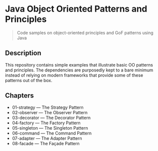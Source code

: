 # Java Object Oriented Patterns and Principles
> Code samples on object-oriented principles and GoF patterns using Java

## Description
This repository contains simple examples that illustrate basic OO patterns and principles. The dependencies are purposedly kept to a bare minimum instead of relying on modern frameworks that provide some of these patterns out of the box.

## Chapters
+ 01-strategy &mdash; The Strategy Pattern
+ 02-observer &mdash; The Observer Pattern
+ 03-decorator &mdash; The Decorator Pattern
+ 04-factory &mdash; The Factory Pattern
+ 05-singleton &mdash; The Singleton Pattern
+ 06-command &mdash; The Command Pattern
+ 07-adapter &mdash; The Adapter Pattern
+ 08-facade &mdash; The Façade Pattern